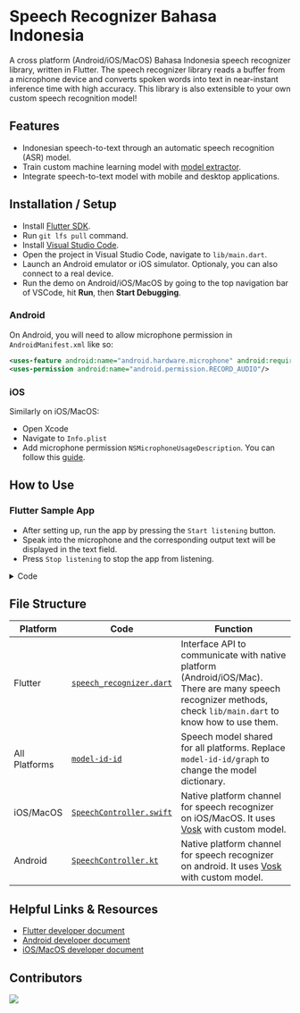 # Speech Recognizer Bahasa Indonesia

A cross platform (Android/iOS/MacOS) Bahasa Indonesia speech recognizer library, written in Flutter. The speech recognizer library reads a buffer from a microphone device and converts spoken words into text in near-instant inference time with high accuracy. This library is also extensible to your own custom speech recognition model!

## Features

- Indonesian speech-to-text through an automatic speech recognition (ASR) model.
- Train custom machine learning model with [model extractor](https://github.com/bookbot-kids/speech-recognizer-bahasa-indonesian/tree/main/model_extractor).
- Integrate speech-to-text model with mobile and desktop applications.

## Installation / Setup

- Install [Flutter SDK](https://docs.flutter.dev/get-started/install).
- Run `git lfs pull` command.
- Install [Visual Studio Code](https://code.visualstudio.com/).
- Open the project in Visual Studio Code, navigate to `lib/main.dart`.
- Launch an Android emulator or iOS simulator. Optionaly, you can also connect to a real device.
- Run the demo on Android/iOS/MacOS by going to the top navigation bar of VSCode, hit **Run**, then **Start Debugging**.

### Android

On Android, you will need to allow microphone permission in `AndroidManifest.xml` like so:

```xml
<uses-feature android:name="android.hardware.microphone" android:required="false"/>
<uses-permission android:name="android.permission.RECORD_AUDIO"/>
```

### iOS

Similarly on iOS/MacOS:

- Open Xcode
- Navigate to `Info.plist`
- Add microphone permission `NSMicrophoneUsageDescription`. You can follow this [guide](https://stackoverflow.com/a/38498347/719212).

## How to Use

### Flutter Sample App

- After setting up, run the app by pressing the `Start listening` button.
- Speak into the microphone and the corresponding output text will be displayed in the text field.
- Press `Stop listening` to stop the app from listening.

<details>
  <summary>Code</summary>

```dart
import 'package:speech_recognizer/speech_recognizer.dart';

// setup listener by implements SpeechListener in your class
class _MyHomePageState implements SpeechListener {
  final recognizer = SpeechController.shared;

  Future<void> _setup() async {
    // ask for recording permission
    final permissions = await recognizer.permissions();
    if (permissions == AudioSpeechPermission.undetermined) {
      await recognizer.authorize();
    }

    if (await recognizer.permissions() != AudioSpeechPermission.authorized) {
      return;
    }

    // initialize recognizer model with indonesian langauge
    await recognizer.initSpeech('id');
    // register listener in this class
    recognizer.addListener(this);

    // start to listen voice on microphone
    recognizer.listen();
  }

  /// This is the output text listener while speaking
  @override
  void onResult(Map result, bool wasEndpoint) {
    // normalized result
    List<List<String>> candidates = result.containsKey('partial')
        ? [result['partial'].trim().split(' ')]
        : result['alternatives']
            .map((x) => x['text'].trim().split(' ').cast<String>().toList())
            .toList()
            .cast<List<String>>();
    // print recognized words
    print(candidates);
  }
}
```

</details>

<!-- TODO: add other platforms -->

## File Structure

| Platform      | Code                                                                                                                                                                                                   | Function                                                                                                                                                      |
| ------------- | ------------------------------------------------------------------------------------------------------------------------------------------------------------------------------------------------------ | ------------------------------------------------------------------------------------------------------------------------------------------------------------- |
| Flutter       | [`speech_recognizer.dart`](https://github.com/bookbot-kids/speech-recognizer-bahasa-indonesian/blob/main/speech_recognizer/lib/speech_recognizer.dart)                                                 | Interface API to communicate with native platform (Android/iOS/Mac). There are many speech recognizer methods, check `lib/main.dart` to know how to use them. |
| All Platforms | [`model-id-id`](https://github.com/bookbot-kids/speech-recognizer-bahasa-indonesian/tree/main/speech_recognizer/android/models/src/main/assets/model-id-id)                                            | Speech model shared for all platforms. Replace `model-id-id/graph` to change the model dictionary.                                                            |
| iOS/MacOS     | [`SpeechController.swift`](https://github.com/bookbot-kids/speech-recognizer-bahasa-indonesian/blob/main/speech_recognizer/swift/SpeechController.swift)                                               | Native platform channel for speech recognizer on iOS/MacOS. It uses [Vosk](https://github.com/alphacep/vosk-api) with custom model.                           |
| Android       | [`SpeechController.kt`](https://github.com/bookbot-kids/speech-recognizer-bahasa-indonesian/blob/main/speech_recognizer/android/app/src/main/kotlin/com/bookbot/speech_recognizer/SpeechController.kt) | Native platform channel for speech recognizer on android. It uses [Vosk](https://github.com/alphacep/vosk-api) with custom model.                             |

## Helpful Links & Resources

- [Flutter developer document](https://docs.flutter.dev/)
- [Android developer document](https://developer.android.com/docs)
- [iOS/MacOS developer document](https://developer.apple.com/documentation/)

## Contributors

<a href="https://github.com/bookbot-kids/speech-recognizer-bahasa-indonesian/graphs/contributors">
  <img src="https://contrib.rocks/image?repo=bookbot-kids/speech-recognizer-bahasa-indonesian" />
</a>
